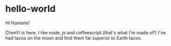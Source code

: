 # hello-world
Hi Humans!

ChenYi is here, I like node, js and coffeescript (that's  what I'm made of!)
I've had tacos on the moon and find them far superior to Earth tacos.
